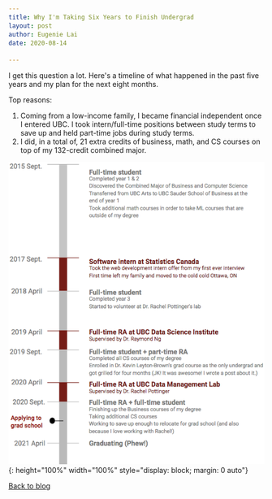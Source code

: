 ```yaml
---
title: Why I'm Taking Six Years to Finish Undergrad
layout: post
author: Eugenie Lai
date: 2020-08-14

---
```


I get this question a lot. Here's a timeline of what happened in the past five years and my plan for the next eight months. 

Top reasons:
1. Coming from a low-income family, I became financial independent once I entered UBC. I took intern/full-time positions between study terms to save up and held part-time jobs during study terms.
2. I did, in a total of, 21 extra credits of business, math, and CS courses on top of my 132-credit combined major.

![alt text][what-happened]{: height="100%" width="100%" style="display: block; margin: 0 auto"}

[what-happened]: /assets/posts/timeline/what-happened.png "what-happened.png"

[Back to blog](../blog.html)